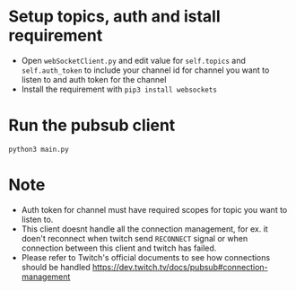 # Setup topics, auth and istall requirement
* Open `webSocketClient.py` and edit value for `self.topics` and `self.auth_token` to include your channel id for channel you want to listen to and auth token for the channel
* Install the requirement with `pip3 install websockets`

# Run the pubsub client
`python3 main.py`

# Note
* Auth token for channel must have required scopes for topic you want to listen to.
* This client doesnt handle all the connection management, for ex. it doen't reconnect when twitch send `RECONNECT` signal or when connection between this client and twitch has failed.
* Please refer to Twitch's official documents to see how connections should be handled <https://dev.twitch.tv/docs/pubsub#connection-management>
